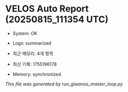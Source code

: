 # VELOS Auto Report (20250815_111354 UTC)

- System: OK
- Logs: summarized
- 최근 메모리: 4개 항목
- 최신 기록: 1755196178

- Memory: synchronized

_This file was generated by run_giwanos_master_loop.py_
